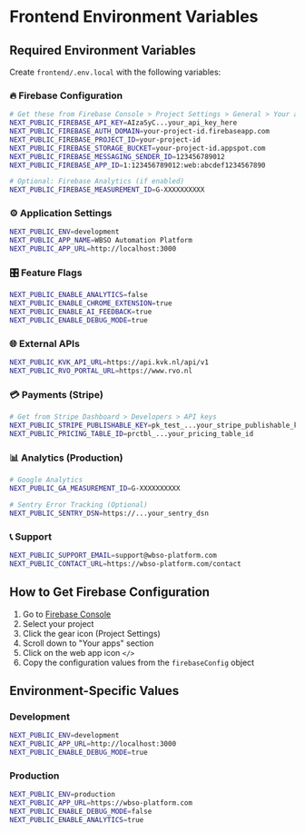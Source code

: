 # Frontend Environment Variables

## Required Environment Variables

Create `frontend/.env.local` with the following variables:

### 🔥 Firebase Configuration
```bash
# Get these from Firebase Console > Project Settings > General > Your apps > Web app
NEXT_PUBLIC_FIREBASE_API_KEY=AIzaSyC...your_api_key_here
NEXT_PUBLIC_FIREBASE_AUTH_DOMAIN=your-project-id.firebaseapp.com
NEXT_PUBLIC_FIREBASE_PROJECT_ID=your-project-id
NEXT_PUBLIC_FIREBASE_STORAGE_BUCKET=your-project-id.appspot.com
NEXT_PUBLIC_FIREBASE_MESSAGING_SENDER_ID=123456789012
NEXT_PUBLIC_FIREBASE_APP_ID=1:123456789012:web:abcdef1234567890

# Optional: Firebase Analytics (if enabled)
NEXT_PUBLIC_FIREBASE_MEASUREMENT_ID=G-XXXXXXXXXX
```

### ⚙️ Application Settings
```bash
NEXT_PUBLIC_ENV=development
NEXT_PUBLIC_APP_NAME=WBSO Automation Platform
NEXT_PUBLIC_APP_URL=http://localhost:3000
```

### 🎛️ Feature Flags
```bash
NEXT_PUBLIC_ENABLE_ANALYTICS=false
NEXT_PUBLIC_ENABLE_CHROME_EXTENSION=true
NEXT_PUBLIC_ENABLE_AI_FEEDBACK=true
NEXT_PUBLIC_ENABLE_DEBUG_MODE=true
```

### 🌐 External APIs
```bash
NEXT_PUBLIC_KVK_API_URL=https://api.kvk.nl/api/v1
NEXT_PUBLIC_RVO_PORTAL_URL=https://www.rvo.nl
```

### 💳 Payments (Stripe)
```bash
# Get from Stripe Dashboard > Developers > API keys
NEXT_PUBLIC_STRIPE_PUBLISHABLE_KEY=pk_test_...your_stripe_publishable_key
NEXT_PUBLIC_PRICING_TABLE_ID=prctbl_...your_pricing_table_id
```

### 📊 Analytics (Production)
```bash
# Google Analytics
NEXT_PUBLIC_GA_MEASUREMENT_ID=G-XXXXXXXXXX

# Sentry Error Tracking (Optional)
NEXT_PUBLIC_SENTRY_DSN=https://...your_sentry_dsn
```

### 📞 Support
```bash
NEXT_PUBLIC_SUPPORT_EMAIL=support@wbso-platform.com
NEXT_PUBLIC_CONTACT_URL=https://wbso-platform.com/contact
```

## How to Get Firebase Configuration

1. Go to [Firebase Console](https://console.firebase.google.com)
2. Select your project
3. Click the gear icon (Project Settings)
4. Scroll down to "Your apps" section
5. Click on the web app icon `</>`
6. Copy the configuration values from the `firebaseConfig` object

## Environment-Specific Values

### Development
```bash
NEXT_PUBLIC_ENV=development
NEXT_PUBLIC_APP_URL=http://localhost:3000
NEXT_PUBLIC_ENABLE_DEBUG_MODE=true
```

### Production
```bash
NEXT_PUBLIC_ENV=production
NEXT_PUBLIC_APP_URL=https://wbso-platform.com
NEXT_PUBLIC_ENABLE_DEBUG_MODE=false
NEXT_PUBLIC_ENABLE_ANALYTICS=true
``` 